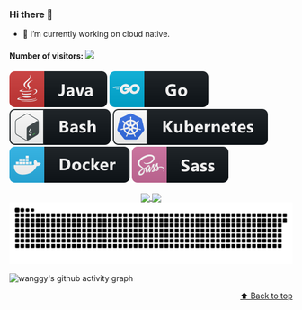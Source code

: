 ### Hi there 👋

- 🔭 I’m currently working on cloud native.


#### Number of visitors: ![](https://visitor-badge.glitch.me/badge?page_id=wangguoyan.wangguoyan)


<div align="center"  with="100%">  
  <p align="left">
  <img src="https://github.com/MikeCodesDotNET/ColoredBadges/raw/master/svg/dev/languages/java.svg" alt="python" style="max-width:100%;">
  <img src="https://github.com/MikeCodesDotNET/ColoredBadges/raw/master/svg/dev/languages/go.svg" alt="go" style="max-width:100%;">
  <img src="https://github.com/MikeCodesDotNET/ColoredBadges/raw/master/svg/dev/tools/bash.svg" alt="bash" style="max-width:100%;">
  <img src="https://github.com/MikeCodesDotNET/ColoredBadges/raw/master/svg/dev/services/kubernetes.svg" alt="kubernetes" style="max-width:100%;">
  <img src="https://github.com/MikeCodesDotNET/ColoredBadges/raw/master/svg/dev/tools/docker.svg" alt="docker" style="max-width:100%;">
  <img src="https://github.com/MikeCodesDotNET/ColoredBadges/raw/master/svg/dev/languages/sass.svg" alt="docker" style="max-width:100%;">
</p>
 
<a href="https://github.com/wangguoyan">
  <img align="center" with="49%" height="170px" src="https://github-readme-stats.vercel.app/api?username=wangguoyan&show_icons=true&theme=buefy" />
</a>
<a href="https://github.com/wangguoyan">
  <img align="center"  with="49%" height="170px" src="https://github-readme-stats.vercel.app/api/top-langs/?username=wangguoyan&layout=compact&show_icons=true&theme=buefy" />
</a>
  <a href="https://github.com/wangguoyan">
   <img  src="./icon/github-contribution-grid-snake.svg" />
</a>
  
</div>

![wanggy's github activity graph](https://activity-graph.herokuapp.com/graph?username=wangguoyan&theme=dracula)
  

<p align="right"><a href="#top">⬆️ Back to top️</a></p>

<!--
**wangguoyan/wangguoyan** is a ✨ _special_ ✨ repository because its `README.md` (this file) appears on your GitHub profile.

Here are some ideas to get you started:

- 🔭 I’m currently working on ...
- 🌱 I’m currently learning ...
- 👯 I’m looking to collaborate on ...
- 🤔 I’m looking for help with ...
- 💬 Ask me about ...
- 📫 How to reach me: ...
- 😄 Pronouns: ...
- ⚡ Fun fact: ...
-->

